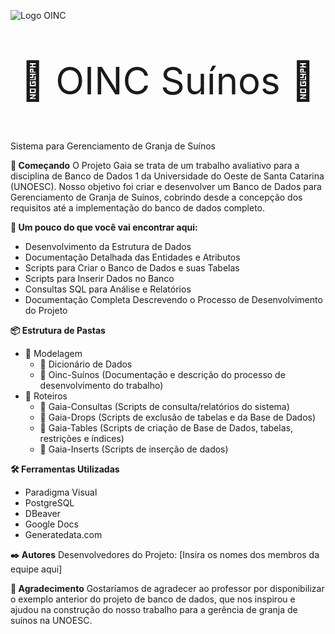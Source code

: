 ![Logo OINC](https://github.com/MiguelSFlach/OINC-SUINOS/assets/165222126/6634f835-4157-4c6f-848e-89cd8590c92f)


                                           


<p style="font-size: 60px; text-align: center;">🐖 OINC Suínos 🐖</p>

  Sistema para Gerenciamento de Granja de Suínos

  __🚀 Começando__
O Projeto Gaia se trata de um trabalho avaliativo para a disciplina de Banco de Dados 1 da Universidade do Oeste de Santa Catarina (UNOESC). Nosso objetivo foi criar e desenvolver um Banco de Dados para Gerenciamento de Granja de Suínos, cobrindo desde a concepção dos requisitos até a implementação do banco de dados completo.

__🔎 Um pouco do que você vai encontrar aqui:__
* Desenvolvimento da Estrutura de Dados
* Documentação Detalhada das Entidades e Atributos
* Scripts para Criar o Banco de Dados e suas Tabelas
* Scripts para Inserir Dados no Banco
* Consultas SQL para Análise e Relatórios
* Documentação Completa Descrevendo o Processo de Desenvolvimento do Projeto


__📦 Estrutura de Pastas__
  * 📁 Modelagem
    * 📄 Dicionário de Dados
    * 📄 Oinc-Suínos (Documentação e descrição do processo de desenvolvimento do trabalho)
  * 📁 Roteiros
    * 📄 Gaia-Consultas (Scripts de consulta/relatórios do sistema)
    * 📄 Gaia-Drops (Scripts de exclusão de tabelas e da Base de Dados)
    * 📄 Gaia-Tables (Scripts de criação de Base de Dados, tabelas, restrições e índices)
    * 📄 Gaia-Inserts (Scripts de inserção de dados)

__🛠️ Ferramentas Utilizadas__
  * Paradigma Visual
  * PostgreSQL
  * DBeaver
  * Google Docs
  * Generatedata.com

  __✒️ Autores__
Desenvolvedores do Projeto: [Insira os nomes dos membros da equipe aqui]

  __🙏 Agradecimento__
Gostaríamos de agradecer ao professor por disponibilizar o exemplo anterior do projeto de banco de dados, que nos inspirou e ajudou na construção do nosso trabalho para a gerência de granja de suínos na UNOESC.
